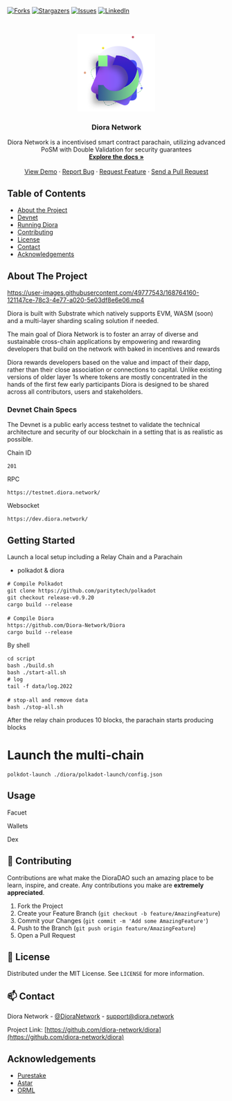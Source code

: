 [![Forks][forks-shield]][forks-url]
[![Stargazers][stars-shield]][stars-url]
[![Issues][issues-shield]][issues-url]
[![LinkedIn][linkedin-shield]][linkedin-url]



<!-- PROJECT LOGO -->
<br />
<p align="center">
  <a href="https://diora.network/">
    <img src="./utils/branding/logo.png" alt="Logo" width="180" height="180">
  </a>

  <h3 align="center">Diora Network</h3>

  <p align="center">
    Diora Network is a incentivised smart contract parachain, utilizing advanced PoSM with Double Validation for security guarantees
    <br />
    <a href="https://diora.network/docs"><strong>Explore the docs »</strong></a>
    <br />
    <br />
    <a href="https://diora.network/">View Demo</a>
    ·
    <a href="https://github.com/diora-network/diora/issues">Report Bug</a>
    ·
    <a href="https://github.com/diora-network/diora/issues">Request Feature</a>
    ·
    <a href="https://github.com/diora-network/diora/pulls">Send a Pull Request</a>
  </p>
</p>


<!-- TABLE OF CONTENTS -->
## Table of Contents

* [About the Project](#about-the-project)
* [Devnet](#built-with)
* [Running Diora](#getting-started)
* [Contributing](#contributing)
* [License](#license)
* [Contact](#contact)
* [Acknowledgements](#acknowledgements)



<!-- ABOUT THE PROJECT -->
## About The Project

https://user-images.githubusercontent.com/49777543/168764160-121147ce-78c3-4e77-a020-5e03df8e6e06.mp4

Diora is built with Substrate which natively supports EVM, WASM (soon) and a multi-layer sharding scaling solution if needed.

The main goal of Diora Network is to foster an array of diverse and sustainable cross-chain applications by empowering and rewarding developers that build on the network with baked in incentives and rewards

Diora rewards developers based on the value and impact of their dapp, rather than their close association or connections to capital. Unlike existing versions of older layer 1s where tokens are mostly concentrated in the hands of the first few early participants Diora is designed to be shared across all contributors, users and stakeholders.



### Devnet Chain Specs

The Devnet is a public early access testnet to validate the technical architecture and security of our blockchain in a setting that is as realistic as possible.

Chain ID
```
201
```
RPC
```
https://testnet.diora.network/
```
Websocket
```
https://dev.diora.network/
```


<!-- GETTING STARTED -->
## Getting Started

Launch a local setup including a Relay Chain and a Parachain

* polkadot & diora
```
# Compile Polkadot
git clone https://github.com/paritytech/polkadot
git checkout release-v0.9.20
cargo build --release

# Compile Diora
https://github.com/Diora-Network/Diora
cargo build --release
```
By shell 

```
cd script
bash ./build.sh
bash ./start-all.sh
# log
tail -f data/log.2022

# stop-all and remove data
bash ./stop-all.sh
```
After the relay chain produces 10 blocks, the parachain starts producing blocks

# Launch the multi-chain
```
polkdot-launch ./diora/polkadot-launch/config.json

```

<!-- USAGE EXAMPLES -->
## Usage


Facuet

Wallets

Dex





<!-- CONTRIBUTING -->
## 🤝 Contributing

Contributions are what make the DioraDAO such an amazing place to be learn, inspire, and create. Any contributions you make are **extremely appreciated**.

1. Fork the Project
2. Create your Feature Branch (`git checkout -b feature/AmazingFeature`)
3. Commit your Changes (`git commit -m 'Add some AmazingFeature'`)
4. Push to the Branch (`git push origin feature/AmazingFeature`)
5. Open a Pull Request



<!-- LICENSE -->
## 📝 License 

Distributed under the MIT License. See `LICENSE` for more information.



<!-- CONTACT -->
## 📫 Contact

Diora Network - [@DioraNetwork](https://twitter.com/dioranetwork) - support@diora.network

Project Link: [https://github.com/diora-network/diora](https://github.com/diora-network/diora)



<!-- ACKNOWLEDGEMENTS -->
## Acknowledgements
* [Purestake](https://purestake.io)
* [Astar](https://astar.newtwork)
* [ORML]()






<!-- MARKDOWN LINKS & IMAGES -->
<!-- https://www.markdownguide.org/basic-syntax/#reference-style-links -->
[forks-shield]: https://img.shields.io/github/forks/
[forks-url]: https://github.com/diora-network/diora/network/members
[stars-shield]: https://img.shields.io/github/stars/
[stars-url]: https://github.com/diora-network/diora/stargazers
[issues-shield]: https://img.shields.io/badge/github/issues/
[issues-url]: https://github.com/diora-network/diora/issues
[linkedin-shield]: https://img.shields.io/badge/contact-us-blue?logo=discord&logoColor=white
[linkedin-url]: https://discord.me

